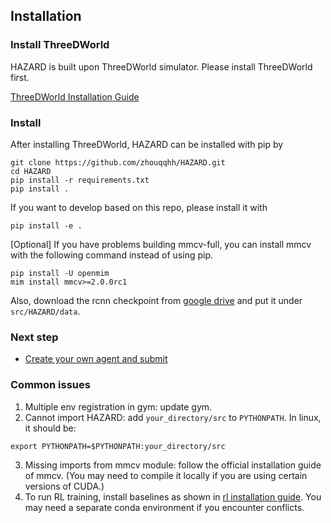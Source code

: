 ## Installation

### Install ThreeDWorld
HAZARD is built upon ThreeDWorld simulator. Please install ThreeDWorld first.

[ThreeDWorld Installation Guide](https://github.com/threedworld-mit/tdw/blob/master/Documentation/lessons/setup/install.md)

### Install
After installing ThreeDWorld, HAZARD can be installed with pip by
```
git clone https://github.com/zhouqqhh/HAZARD.git
cd HAZARD
pip install -r requirements.txt
pip install .
```
If you want to develop based on this repo, please install it with
```
pip install -e .
```
[Optional] If you have problems building mmcv-full, you can install mmcv with the following command instead of using pip.
```
pip install -U openmim
mim install mmcv>=2.0.0rc1
```

Also, download the rcnn checkpoint from [google drive](https://drive.google.com/file/d/1GFAAkOV5fy_L4c6E7nmtcAxt82BlUbF2/view?usp=sharing) and put it under `src/HAZARD/data`.

### Next step
* [Create your own agent and submit](submit.md)

### Common issues
1. Multiple env registration in gym: update gym.
2. Cannot import HAZARD: add `your_directory/src` to `PYTHONPATH`. In linux, it should be:
```
export PYTHONPATH=$PYTHONPATH:your_directory/src
```
3. Missing imports from mmcv module: follow the official installation guide of mmcv. (You may need to compile it locally if you are using certain versions of CUDA.)
4. To run RL training, install baselines as shown in [rl installation guide](../../ppo/README.md). You may need a separate conda environment if you encounter conflicts.
